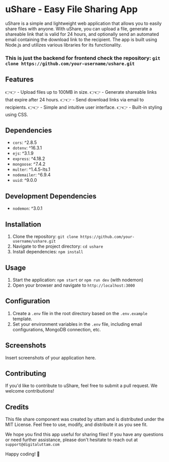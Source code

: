 # uShare - Easy File Sharing App

uShare is a simple and lightweight web application that allows you to easily share files with anyone. With uShare, you can upload a file, generate a shareable link that is valid for 24 hours, and optionally send an automated email containing the download link to the recipient. The app is built using Node.js and utilizes various libraries for its functionality.

### This is just the backend for frontend check the repository: `git clone https://github.com/your-username/ushare.git`

## Features

👉👉 - Upload files up to 100MB in size.
👉👉 - Generate shareable links that expire after 24 hours.
👉👉 - Send download links via email to recipients.
👉👉 - Simple and intuitive user interface.
👉👉 - Built-in styling using CSS.

## Dependencies

- `cors`: ^2.8.5
- `dotenv`: ^16.3.1
- `ejs`: ^3.1.9
- `express`: ^4.18.2
- `mongoose`: ^7.4.2
- `multer`: ^1.4.5-lts.1
- `nodemailer`: ^6.9.4
- `uuid`: ^9.0.0

## Development Dependencies

- `nodemon`: ^3.0.1

## Installation

1. Clone the repository: `git clone https://github.com/your-username/ushare.git`
2. Navigate to the project directory: `cd ushare`
3. Install dependencies: `npm install`

## Usage

1. Start the application: `npm start` or `npm run dev` (with nodemon)
2. Open your browser and navigate to `http://localhost:3000`

## Configuration

1. Create a `.env` file in the root directory based on the `.env.example` template.
2. Set your environment variables in the `.env` file, including email configurations, MongoDB connection, etc.

## Screenshots

Insert screenshots of your application here.

## Contributing

If you'd like to contribute to uShare, feel free to submit a pull request. We welcome contributions!

## Credits

This file share component was created by uttam and is distributed under the MIT License. Feel free to use, modify, and distribute it as you see fit.

We hope you find this app useful for sharing files! If you have any questions or need further assistance, please don't hesitate to reach out at `support@digitaluttam.com`

Happy coding! 🚀
